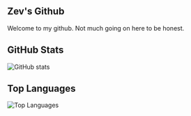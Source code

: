 ## Zev's Github

Welcome to my github. Not much going on here to be honest.

## GitHub Stats

![GitHub stats](https://github-readme-stats.vercel.app/api?username=Zev18&show_icons=true&theme=radical)

## Top Languages

![Top Languages](https://github-readme-stats.vercel.app/api/top-langs/?username=Zev18&layout=compact&theme=radical)
